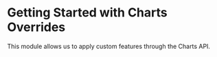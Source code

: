 # Getting Started with Charts Overrides

This module allows us to apply custom features through the Charts API.
